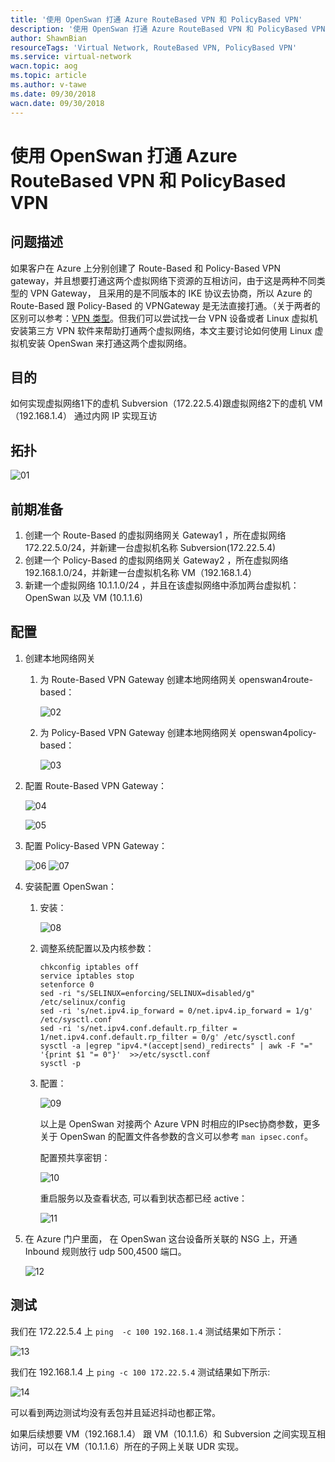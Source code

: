 ```yaml
---
title: '使用 OpenSwan 打通 Azure RouteBased VPN 和 PolicyBased VPN'
description: '使用 OpenSwan 打通 Azure RouteBased VPN 和 PolicyBased VPN'
author: ShawnBian
resourceTags: 'Virtual Network, RouteBased VPN, PolicyBased VPN'
ms.service: virtual-network
wacn.topic: aog
ms.topic: article
ms.author: v-tawe
ms.date: 09/30/2018
wacn.date: 09/30/2018
---
```


# 使用 OpenSwan 打通 Azure RouteBased VPN 和 PolicyBased VPN

## 问题描述

如果客户在 Azure 上分别创建了 Route-Based 和 Policy-Based VPN gateway，并且想要打通这两个虚拟网络下资源的互相访问，由于这是两种不同类型的 VPN Gateway， 且采用的是不同版本的 IKE 协议去协商，所以 Azure 的 Route-Based 跟 Policy-Based 的 VPNGateway 是无法直接打通。（关于两者的区别可以参考：[VPN 类型](https://docs.azure.cn/zh-cn/vpn-gateway/vpn-gateway-about-vpn-gateway-settings#vpntype)。但我们可以尝试找一台 VPN 设备或者 Linux 虚拟机安装第三方 VPN 软件来帮助打通两个虚拟网络，本文主要讨论如何使用 Linux 虚拟机安装 OpenSwan 来打通这两个虚拟网络。

## 目的

如何实现虚拟网络1下的虚机 Subversion（172.22.5.4)跟虚拟网络2下的虚机 VM（192.168.1.4） 通过内网 IP 实现互访

## 拓扑

![01](media/aog-virtual-network-howto-connect-routebased-vpn-and-policybased-vpn/01.png)

## 前期准备

1. 创建一个 Route-Based 的虚拟网络网关 Gateway1 ，所在虚拟网络 172.22.5.0/24，并新建一台虚拟机名称 Subversion(172.22.5.4)
2. 创建一个 Policy-Based 的虚拟网络网关 Gateway2 ，所在虚拟网络 192.168.1.0/24，并新建一台虚拟机名称 VM（192.168.1.4）
3. 新建一个虚拟网络 10.1.1.0/24 ，并且在该虚拟网络中添加两台虚拟机：OpenSwan 以及 VM (10.1.1.6)

## 配置

1. 创建本地网络网关

    1. 为 Route-Based VPN Gateway 创建本地网络网关 openswan4route-based：

        ![02](media/aog-virtual-network-howto-connect-routebased-vpn-and-policybased-vpn/02.png)

    2. 为 Policy-Based VPN Gateway 创建本地网络网关 openswan4policy-based：

        ![03](media/aog-virtual-network-howto-connect-routebased-vpn-and-policybased-vpn/03.png)

2. 配置 Route-Based VPN Gateway：

    ![04](media/aog-virtual-network-howto-connect-routebased-vpn-and-policybased-vpn/04.png)

    ![05](media/aog-virtual-network-howto-connect-routebased-vpn-and-policybased-vpn/05.png)

3. 配置 Policy-Based VPN Gateway：

    ![06](media/aog-virtual-network-howto-connect-routebased-vpn-and-policybased-vpn/06.png)
    ![07](media/aog-virtual-network-howto-connect-routebased-vpn-and-policybased-vpn/07.png)

4. 安装配置 OpenSwan：

    1. 安装：

        ![08](media/aog-virtual-network-howto-connect-routebased-vpn-and-policybased-vpn/08.png)

    2. 调整系统配置以及内核参数：

        ```shell
        chkconfig iptables off
        service iptables stop
        setenforce 0
        sed -ri "s/SELINUX=enforcing/SELINUX=disabled/g" /etc/selinux/config
        sed -ri 's/net.ipv4.ip_forward = 0/net.ipv4.ip_forward = 1/g' /etc/sysctl.conf
        sed -ri 's/net.ipv4.conf.default.rp_filter = 1/net.ipv4.conf.default.rp_filter = 0/g' /etc/sysctl.conf
        sysctl -a |egrep "ipv4.*(accept|send)_redirects" | awk -F "=" '{print $1 "= 0"}'  >>/etc/sysctl.conf
        sysctl -p
        ```

    3. 配置：

        ![09](media/aog-virtual-network-howto-connect-routebased-vpn-and-policybased-vpn/09.png)

        以上是 OpenSwan 对接两个 Azure VPN 时相应的IPsec协商参数，更多关于 OpenSwan 的配置文件各参数的含义可以参考 `man ipsec.conf`。

        配置预共享密钥：

        ![10](media/aog-virtual-network-howto-connect-routebased-vpn-and-policybased-vpn/10.png)

        重启服务以及查看状态, 可以看到状态都已经 active：

        ![11](media/aog-virtual-network-howto-connect-routebased-vpn-and-policybased-vpn/11.png)

5. 在 Azure 门户里面， 在 OpenSwan 这台设备所关联的 NSG 上，开通 Inbound 规则放行 udp 500,4500 端口。

    ![12](media/aog-virtual-network-howto-connect-routebased-vpn-and-policybased-vpn/12.png)

## 测试

我们在 172.22.5.4 上 `ping  -c 100 192.168.1.4` 测试结果如下所示：

![13](media/aog-virtual-network-howto-connect-routebased-vpn-and-policybased-vpn/13.png)

我们在 192.168.1.4 上 `ping -c 100 172.22.5.4` 测试结果如下所示:

![14](media/aog-virtual-network-howto-connect-routebased-vpn-and-policybased-vpn/14.png)

可以看到两边测试均没有丢包并且延迟抖动也都正常。

如果后续想要 VM（192.168.1.4） 跟 VM（10.1.1.6）和 Subversion 之间实现互相访问，可以在 VM（10.1.1.6）所在的子网上关联 UDR 实现。
